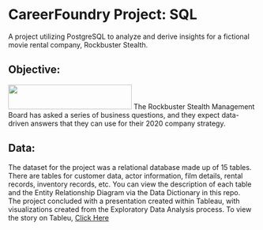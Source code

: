 # CareerFoundry Project: SQL
A project utilizing PostgreSQL to analyze and derive insights for a fictional movie rental company, Rockbuster Stealth.

## Objective:
<img src=" https://banner2.cleanpng.com/20181117/trz/kisspng-logo-psql-brand-product-font-postgresql-wikipedia-games-warface-ru-5bf0dec1dd6ac5.5634737615425123219069.jpg" width="250" height="50">
The Rockbuster Stealth Management Board has asked a series of business questions, and they expect data-driven answers that they can use for their 2020 company strategy.

## Data:
The dataset for the project was a relational database made up of 15 tables.  There are tables for customer data, actor information, film details, rental records, inventory records, etc.  You can view the description of each table and the Entity Relationship Diagram via the Data Dictionary in this repo.\
The project concluded with a presentation created within Tableau, with visualizations created from the Exploratory Data Analysis process.  To view the story on Tableu, [Click Here](https://public.tableau.com/app/profile/steven.so2767/viz/CFExercise2_9/StoryBoard)
